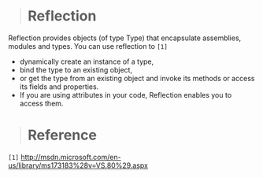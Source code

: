 > # Reflection #
Reflection provides objects (of type Type) that encapsulate assemblies, modules and types. You can use reflection to `[1]`
  * dynamically create an instance of a type,
  * bind the type to an existing object,
  * or get the type from an existing object and invoke its methods or access its fields and properties.
  * If you are using attributes in your code, Reflection enables you to access them.


> # Reference #
`[1]` http://msdn.microsoft.com/en-us/library/ms173183%28v=VS.80%29.aspx
